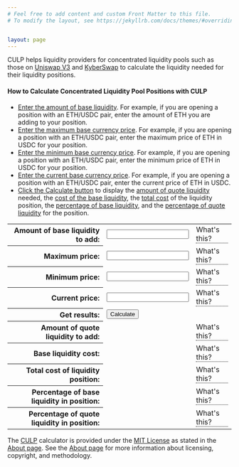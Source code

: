 ```yaml
---
# Feel free to add content and custom Front Matter to this file.
# To modify the layout, see https://jekyllrb.com/docs/themes/#overriding-theme-defaults


layout: page
---
```

<script>
function calculate()
{
	let baseLiquidity = eval(document.getElementById("baseLiquidity").value);
	let upperBound = eval(document.getElementById("upperBound").value);
	let lowerBound = eval(document.getElementById("lowerBound").value);
	let currentPrice = eval(document.getElementById("currentPrice").value);
	let liquidityX = baseLiquidity * Math.sqrt(currentPrice) * Math.sqrt(upperBound) / (Math.sqrt(upperBound) - Math.sqrt(currentPrice))
	let quoteLiquidity = liquidityX * (Math.sqrt(currentPrice) - Math.sqrt(lowerBound));
	let baseLiquidityCost = baseLiquidity * currentPrice;
	let totalLiquidityCost = quoteLiquidity + baseLiquidityCost;
	let quotePecentage = quoteLiquidity / totalLiquidityCost * 100;
	let basePercentage = baseLiquidityCost /  totalLiquidityCost * 100;
	if(document.getElementById("quotePercentage").firstChild == null)
	{
		document.getElementById("quotePercentage").appendChild(document.createTextNode(Math.round(quotePecentage).toString().concat("%")));
	}
	else
	{
		document.getElementById("quotePercentage").childNodes[0].nodeValue = Math.round(quotePecentage).toString().concat("%")
	}
	if(document.getElementById("basePercentage").firstChild == null)
	{
		document.getElementById("basePercentage").appendChild(document.createTextNode(Math.round(basePercentage).toString().concat("%")));
	}
	else
	{
		document.getElementById("basePercentage").childNodes[0].nodeValue = Math.round(basePercentage).toString().concat("%")
	}
	if(document.getElementById("quoteLiquidity").firstChild == null)
	{
		document.getElementById("quoteLiquidity").appendChild(document.createTextNode(quoteLiquidity));
	}
	else
	{
		document.getElementById("quoteLiquidity").childNodes[0].nodeValue = quoteLiquidity
	}
	if(document.getElementById("baseLiquidityCost").firstChild == null)
	{
		document.getElementById("baseLiquidityCost").appendChild(document.createTextNode(baseLiquidityCost));
	}
	else
	{
		document.getElementById("baseLiquidityCost").childNodes[0].nodeValue = baseLiquidityCost
	}
	if(document.getElementById("baseLiquidityCost").firstChild == null)
	{
		document.getElementById("totalLiquidityCost").appendChild(document.createTextNode(totalLiquidityCost));
	}
	else
	{
		document.getElementById("totalLiquidityCost").childNodes[0].nodeValue = totalLiquidityCost
	}
}
function setFieldFocus(fieldID)
{
	document.getElementById(fieldID).scrollIntoView();
	document.getElementById(fieldID).focus();
}
</script>
<style>
th {
	text-align: right;
}
.tooltip {
	position: relative;
	display: inline-block;
	border-bottom: 1px dotted black;
}

.tooltip .tooltiptext {
	visibility: hidden;
	width: 120px;
	background-color: black;
	color: #fff;
	text-align: left;
	border-radius: 6px;
	padding: 5px 0;
	
	/* Position the tooltip */
	position: absolute;
	z-index: 1;
	top: -5px;
	left: 105%;
}

.tooltip:hover .tooltiptext {
visibility: visible;
}

</style>
<p>CULP helps liquidity providers for concentrated liquidity pools such as those on <a href="https://uniswap.org/">Uniswap V3</a> and 
<a href="https://kyberswap.com/swap">KyberSwap</a> to calculate the liquidity needed for their liquidity positions.</p>
<h4>How to Calculate Concentrated Liquidity Pool Positions with CULP</h4>
<ul>
<li><a href="javascript:setFieldFocus('baseLiquidity')">Enter the amount of base liquidity</a>. For example, 
if you are opening a position with an ETH/USDC pair, enter the amount of ETH you are adding to your position.</li>
<li><a href="javascript:setFieldFocus('upperBound')">Enter the maximum base currency price</a>. For example, if you are opening a position with an ETH/USDC pair, enter the maximum price of ETH in USDC for your position.</li>
<li><a href="javascript:setFieldFocus('lowerBound')">Enter the minimum base currency price</a>. For example, if you are opening a position with an ETH/USDC pair, enter the minimum price of ETH in USDC for your position.</li>
<li><a href="javascript:setFieldFocus('currentPrice')">Enter the current base currency price</a>. For example, if you are opening a position with an ETH/USDC pair, enter the current price of ETH in USDC.</li>
<li><a href="javascript:setFieldFocus('calculate')">Click the Calculate button</a> to display the <a href="#amount-of-quote-liquidity">amount of quote liquidity</a> needed, the 
  <a href="#base-liquidity-cost">cost of the base liquidity</a>, the <a href="#total-cost">total cost</a> of the liquidity position, 
  the <a href="#percentage-of-base">percentage of base liquidity</a>, and the <a href="#percentage-of-quote">percentage of quote liquidity</a> for the position.</li>
</ul>
<form action="javascript:calculate()">
<table>
<tr id="enter-base-liquidity">
	<th>
		Amount of base liquidity to add:
	</th>
	<td>
		<input id="baseLiquidity" required/>
	</td>
	<td>
		<div class="tooltip">What's this?
			<span class="tooltiptext">The amount of base liquidity. For example, if you are opening a position
				with an ETH/USDC pair, this is the amount of ETH you are adding to your position.
			</span>
		</div>
	</td>
</tr>
<tr id="enter-maximum">
	<th>Maximum price:</th>
	<td>
		<input id="upperBound" required/>
	</td>
	<td>
		<div class="tooltip">What's this?
			<span class="tooltiptext">The maximum base currency price. For example, if you are opening a position
				with an ETH/USDC pair, this is the maximum price of ETH in USDC for your position.</span>
		</div>
	</td>
</tr>
<tr id="enter-minimum">
	<th>
		Minimum price:
	</th>
	<td>
		<input id="lowerBound" required/>
	</td>
	<td>
		<div class="tooltip">What's this?
			<span class="tooltiptext">The minimum base currency price. For example, if you are opening a position
				with an ETH/USDC pair, this is the minimum price of ETH in USDC for your position.</span>
		</div>
	</td>
</tr>
<tr id="enter-current">
	<th>
		Current price:
	</th>
	<td>
		<input id="currentPrice" required/>
	</td>
	<td>
		<div class="tooltip">What's this?
			<span class="tooltiptext">The current base currency price. For example, if you are opening a position
				with an ETH/USDC pair, this is the current price of ETH in USDC.</span>
		</div>
	</td>
</tr>
<tr id="click-calculate">
	<th>Get results:</th>
	<td colspan="2"><input id="calculate" type="submit" value="Calculate"></td>
</tr>
<tr id="amount-of-quote-liquidity">
	<th>
		Amount of quote liquidity to add:
	</th>
	<td id="quoteLiquidity">
		<!-- input type="number" readonly="true" id="quoteLiquidity"/ -->
	</td>
	<td>
		<div class="tooltip">What's this?
			<span class="tooltiptext">The amount of quote liquidity to add. For example, if you are opening a position
				with an ETH/USDC pair, this is the amount of USDC to add to your position.</span>
		</div>
	</td>
</tr>
<tr id="base-liquidity-cost">
	<th>
		Base liquidity cost:
	</th>
	<td id="baseLiquidityCost">
		<!-- input type="number" readonly="true" id="baseLiquidityCost"/ -->
	</td>
	<td>
		<div class="tooltip">What's this?
			<span class="tooltiptext">The cost of the base liquidity in quote currency. For example, if you are opening a position
				with an ETH/USDC pair, this is the cost of the ETH in USDC for your position.</span>
		</div>
	</td>
</tr>
<tr id="total-cost">
	<th>
		Total cost of liquidity position:
	</th>
	<td id="totalLiquidityCost">
		<!-- input type="number" readonly="true" id="totalLiquidityCost"/ -->
	</td>
	<td>
		<div class="tooltip">What's this?
			<span class="tooltiptext">The total cost of the position in quote currency. For example, if you are opening a position
				with an ETH/USDC pair, this is the total cost of your position in USDC.</span>
		</div>
	</td>
</tr>
<tr id="percentage-of-base">
	<th>
		Percentage of base liquidity in position:
	</th>
	<td id="basePercentage">
		<!-- input type="number" readonly="true" id="basePercentage"/ -->
	</td>
	<td>
		<div class="tooltip">What's this?
			<span class="tooltiptext">The percentage of base liquidity in the position. For example, if you are opening a position
				with an ETH/USDC pair, this is the percentage of ETH in your position.</span>
		</div>
	</td>
</tr>
<tr id="percentage-of-quote">
	<th>
		Percentage of quote liquidity in position:
	</th>
	<td id="quotePercentage">
		<!-- input type="number" readonly="true" id="quotePercentage"/ -->
	</td>
	<td>
		<div class="tooltip">What's this?
			<span class="tooltiptext">The percentage of quote liquidity in the position. For example, if you are opening a position
				with an ETH/USDC pair, this is the percentage of USDC in your position.</span>
		</div>
	</td>
</tr>
</table>
</form>
<p>The <a href="https://rschetnan.github.io/culp/">CULP</a> calculator is provided under the <a href="https://opensource.org/licenses/MIT">MIT License</a> as stated in the <a href="/culp/about/">About page</a>.
See the <a href="/culp/about/">About page</a> for more information about licensing, copyright, and methodology.</p>

